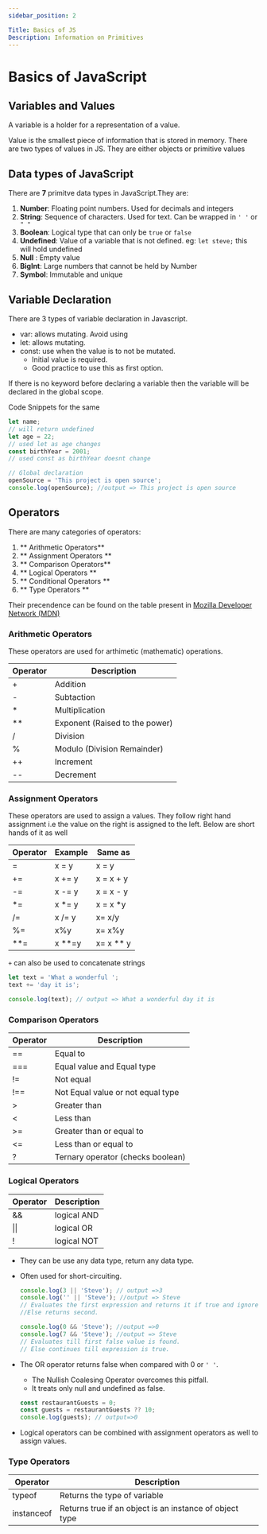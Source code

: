 ```yaml
---
sidebar_position: 2

Title: Basics of JS
Description: Information on Primitives
---
```


# Basics of JavaScript

## Variables and Values

A variable is a holder for a representation of a value.

Value is the smallest piece of information that is stored in memory. There are two types of values in JS. They are either objects or primitive values

## Data types of JavaScript

There are **7** primitve data types in JavaScript.They are:

1.  **Number**: Floating point numbers. Used for decimals and integers
1.  **String**: Sequence of characters. Used for text. Can be wrapped in `' '` or ` " "`
1.  **Boolean**: Logical type that can only be `true` or `false`
1.  **Undefined**: Value of a variable that is not defined. eg: `let steve;` this will hold undefined
1.  **Null** : Empty value
1.  **BigInt**: Large numbers that cannot be held by Number
1.  **Symbol**: Immutable and unique

## Variable Declaration

There are 3 types of variable declaration in Javascript.

- var: allows mutating. Avoid using
- let: allows mutating.
- const: use when the value is to not be mutated.
  - Initial value is required.
  - Good practice to use this as first option.

If there is no keyword before declaring a variable then the variable will be declared in the global scope.

Code Snippets for the same

```javascript
let name;
// will return undefined
let age = 22;
// used let as age changes
const birthYear = 2001;
// used const as birthYear doesnt change

// Global declaration
openSource = 'This project is open source';
console.log(openSource); //output => This project is open source
```

## Operators

There are many categories of operators:

1. ** Arithmetic Operators**
1. ** Assignment Operators **
1. ** Comparison Operators**
1. ** Logical Operators **
1. ** Conditional Operators **
1. ** Type Operators **

Their precendence can be found on the table present in [Mozilla Developer Network (MDN)](https://developer.mozilla.org/en-US/docs/Web/JavaScript/Reference/Operators/Operator_Precedence#table)

### Arithmetic Operators

These operators are used for arthimetic (mathematic) operations.

| Operator | Description                    |
| -------- | ------------------------------ |
| +        | Addition                       |
| -        | Subtaction                     |
| \*       | Multiplication                 |
| \*\*     | Exponent (Raised to the power) |
| /        | Division                       |
| %        | Modulo (Division Remainder)    |
| ++       | Increment                      |
| --       | Decrement                      |

### Assignment Operators

These operators are used to assign a values. They follow right hand assignment i.e the value on the right is assigned to the left. Below are short hands of it as well

| Operator | Example  | Same as     |
| -------- | -------- | ----------- |
| =        | x = y    | x = y       |
| +=       | x += y   | x = x + y   |
| -=       | x -= y   | x = x - y   |
| \*=      | x \*= y  | x = x \*y   |
| /=       | x /= y   | x= x/y      |
| %=       | x%y      | x= x%y      |
| \*\*=    | x \*\*=y | x= x \*\* y |

`+` can also be used to concatenate strings

```javascript
let text = 'What a wonderful ';
text += 'day it is';

console.log(text); // output => What a wonderful day it is
```

### Comparison Operators

| Operator | Description                       |
| -------- | --------------------------------- |
| ==       | Equal to                          |
| ===      | Equal value and Equal type        |
| !=       | Not equal                         |
| !==      | Not Equal value or not equal type |
| >        | Greater than                      |
| \<        | Less than                         |
| >=       | Greater than or equal to          |
| \<=       | Less than or equal to             |
| ?        | Ternary operator (checks boolean) |

### Logical Operators

| Operator | Description |
| -------- | ----------- |
| &&       | logical AND |
| \|\|     | logical OR  |
| !        | logical NOT |

- They can be use any data type, return any data type.
- Often used for short-circuiting.

  ```js title="Short-circuiting for || (OR)"
  console.log(3 || 'Steve'); // output =>3
  console.log('' || 'Steve'); //output => Steve
  // Evaluates the first expression and returns it if true and ignores the second expression.
  //Else returns second.
  ```

  ```js title="Short-circuiting for && (AND)"
  console.log(0 && 'Steve'); //output =>0
  console.log(7 && 'Steve'); //output => Steve
  // Evaluates till first false value is found.
  // Else continues till expression is true.
  ```

- The OR operator returns false when compared with 0 or `' '`.
  - The Nullish Coalesing Operator overcomes this pitfall.
  - It treats only null and undefined as false.
  ```js
  const restaurantGuests = 0;
  const guests = restaurantGuests ?? 10;
  console.log(guests); // output=>0
  ```
- Logical operators can be combined with assignment operators as well to assign values.

### Type Operators

| Operator   | Description                                             |
| ---------- | ------------------------------------------------------- |
| typeof     | Returns the type of variable                            |
| instanceof | Returns true if an object is an instance of object type |
